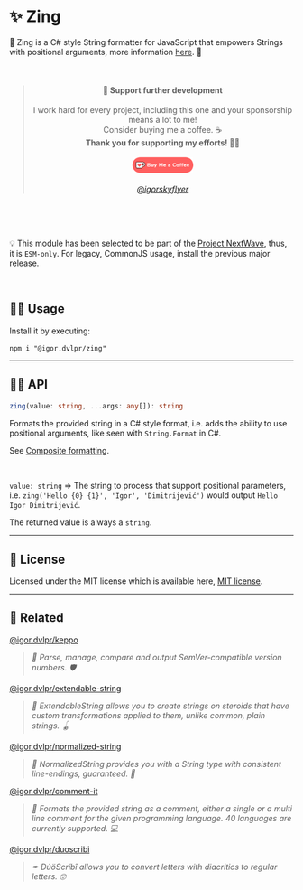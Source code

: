 # ✨ Zing

🐌 Zing is a C# style String formatter for JavaScript that empowers Strings with positional arguments, more information [here](https://docs.microsoft.com/en-us/dotnet/standard/base-types/composite-formatting). 🚀

<br>

<blockquote align="center">
	<h4>💖 Support further development</h4>
	<span>I work hard for every project, including this one and your sponsorship means a lot to me!
	<br>
	Consider buying me a coffee. ☕
	<br>
	<strong>Thank you for supporting my efforts! 🙏😊</strong></span>
	<br>
	<br>
	<a href="https://ko-fi.com/igorskyflyer" target="_blank"><img src="https://raw.githubusercontent.com/igorskyflyer/igorskyflyer/main/assets/ko-fi.png" alt="Donate to igorskyflyer" width="108"></a>
	<br>
	<br>
	<a href="https://github.com/igorskyflyer"><em>@igorskyflyer</em></a>
</blockquote>

<br>
<br>
<br>

💡 This module has been selected to be part of the [Project NextWave](https://github.com/igorskyflyer/project-nextwave), thus, it is `ESM-only`. For legacy, CommonJS usage, install the previous major release.

<br>

## 🕵🏼 Usage

Install it by executing:

```shell
npm i "@igor.dvlpr/zing"
```

---

## 🤹🏼 API

```ts
zing(value: string, ...args: any[]): string
```

Formats the provided string in a C# style format, i.e. adds the ability to use positional arguments, like seen with `String.Format` in C#.

See [Composite formatting](https://docs.microsoft.com/en-us/dotnet/standard/base-types/composite-formatting).

<br>

`value: string` => The string to process that support positional parameters, i.e. `zing('Hello {0} {1}', 'Igor', 'Dimitrijević')` would output `Hello Igor Dimitrijević`.

The returned value is always a `string`.

---

## 🪪 License

Licensed under the MIT license which is available here, [MIT license](https://github.com/igorskyflyer/npm-zing/blob/main/LICENSE).

---

## 🧬 Related

[@igor.dvlpr/keppo](https://www.npmjs.com/package/@igor.dvlpr/keppo)

> _🎡 Parse, manage, compare and output SemVer-compatible version numbers. 🛡_

[@igor.dvlpr/extendable-string](https://www.npmjs.com/package/@igor.dvlpr/extendable-string)

> _🦀 ExtendableString allows you to create strings on steroids that have custom transformations applied to them, unlike common, plain strings. 🪀_

[@igor.dvlpr/normalized-string](https://www.npmjs.com/package/@igor.dvlpr/normalized-string)

> _💊 NormalizedString provides you with a String type with consistent line-endings, guaranteed. 📮_

[@igor.dvlpr/comment-it](https://www.npmjs.com/package/@igor.dvlpr/comment-it)

> _📜 Formats the provided string as a comment, either a single or a multi line comment for the given programming language. 40 languages are currently supported. 💻_

[@igor.dvlpr/duoscribi](https://www.npmjs.com/package/@igor.dvlpr/duoscribi)

> _✒ DúöScríbî allows you to convert letters with diacritics to regular letters. 🤓_
